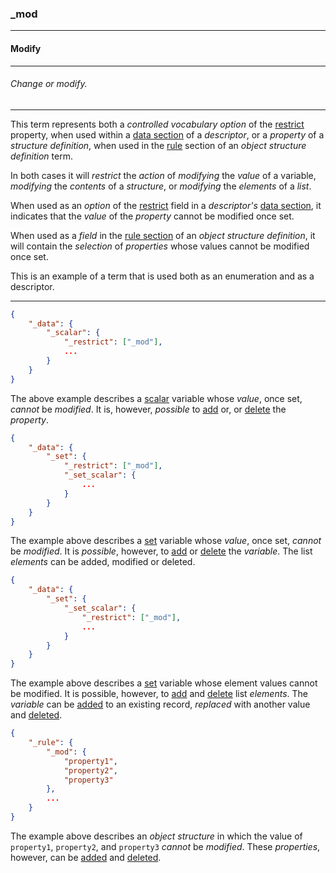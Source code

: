 ### _mod



------
#### Modify



------
###### Change or modify.



------
This term represents both a *controlled vocabulary option* of the [restrict](_restrict.md) property, when used within a [data section](_data.md) of a *descriptor*, or a *property* of a *structure definition*, when used in the [rule](_rule.md) section of an *object structure definition* term.

In both cases it will *restrict* the *action* of *modifying* the *value* of a variable, *modifying* the *contents* of a *structure*, or *modifying* the *elements* of a *list*.

When used as an *option* of the [restrict](_restrict.md) field in a *descriptor's* [data section](_data.md), it indicates that the *value* of the *property* cannot be modified once set.

When used as a *field* in the [rule section](_rule.md) of an *object structure definition*, it will contain the *selection* of *properties* whose values cannot be modified once set.

This is an example of a term that is used both as an enumeration and as a descriptor.



------
```json
{
	"_data": {
		"_scalar": {
			"_restrict": ["_mod"],
			...
		}
	}
}
```

The above example describes a [scalar](_scalar.md) variable whose *value*, once set, *cannot* be *modified*. It is, however, *possible* to [add](_add.md) or, or [delete](_del.md) the *property*.

```json
{
	"_data": {
		"_set": {
			"_restrict": ["_mod"],
			"_set_scalar": {
				...
			}
		}
	}
}
```

The example above describes a [set](_set.md) variable whose *value*, once set, *cannot* be *modified*. It is *possible*, however, to [add](_add.md) or [delete](_del.md) the *variable*. The list *elements* can be added, modified or deleted.

```json
{
	"_data": {
		"_set": {
			"_set_scalar": {
				"_restrict": ["_mod"],
				...
			}
		}
	}
}
```

The example above describes a [set](_set.md) variable whose element values cannot be modified. It is possible, however, to [add](_add.md) and [delete](_del.md) list *elements*. The *variable* can be [added](_add.md) to an existing record, *replaced* with another value and [deleted](_del.md).

```json
{
	"_rule": {
		"_mod": {
			"property1",
			"property2",
			"property3"
		},
		...
	}
}
```

The example above describes an *object structure* in which the value of `property1`, `property2`, and `property3` *cannot* be *modified*. These *properties*, however, can be [added](_add.md) and [deleted](_del.md).